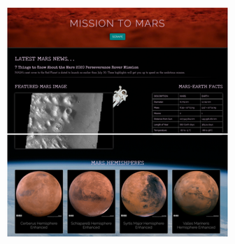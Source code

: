 <img src='https://github.com/yazhcodes/Mission-to-Mars/blob/main/Challenge/Webpage%20Screenshots/webpage_1.png'/><img src='https://github.com/yazhcodes/Mission-to-Mars/blob/main/Challenge/Webpage%20Screenshots/webpage_2.png'/>
